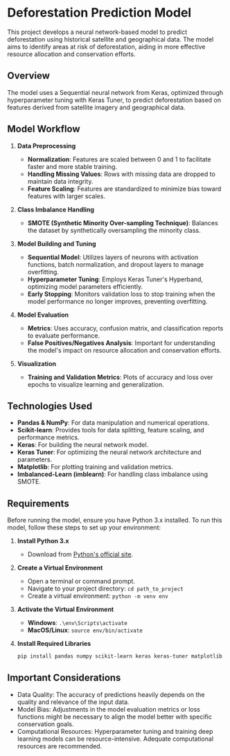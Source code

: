 # Deforestation Prediction Model

This project develops a neural network-based model to predict deforestation using historical satellite and geographical data. The model aims to identify areas at risk of deforestation, aiding in more effective resource allocation and conservation efforts.

## Overview

The model uses a Sequential neural network from Keras, optimized through hyperparameter tuning with Keras Tuner, to predict deforestation based on features derived from satellite imagery and geographical data.

## Model Workflow

1. **Data Preprocessing**
   - **Normalization**: Features are scaled between 0 and 1 to facilitate faster and more stable training.
   - **Handling Missing Values**: Rows with missing data are dropped to maintain data integrity.
   - **Feature Scaling**: Features are standardized to minimize bias toward features with larger scales.

2. **Class Imbalance Handling**
   - **SMOTE (Synthetic Minority Over-sampling Technique)**: Balances the dataset by synthetically oversampling the minority class.

3. **Model Building and Tuning**
   - **Sequential Model**: Utilizes layers of neurons with activation functions, batch normalization, and dropout layers to manage overfitting.
   - **Hyperparameter Tuning**: Employs Keras Tuner's Hyperband, optimizing model parameters efficiently.
   - **Early Stopping**: Monitors validation loss to stop training when the model performance no longer improves, preventing overfitting.

4. **Model Evaluation**
   - **Metrics**: Uses accuracy, confusion matrix, and classification reports to evaluate performance.
   - **False Positives/Negatives Analysis**: Important for understanding the model's impact on resource allocation and conservation efforts.

5. **Visualization**
   - **Training and Validation Metrics**: Plots of accuracy and loss over epochs to visualize learning and generalization.

## Technologies Used

- **Pandas & NumPy**: For data manipulation and numerical operations.
- **Scikit-learn**: Provides tools for data splitting, feature scaling, and performance metrics.
- **Keras**: For building the neural network model.
- **Keras Tuner**: For optimizing the neural network architecture and parameters.
- **Matplotlib**: For plotting training and validation metrics.
- **Imbalanced-Learn (imblearn)**: For handling class imbalance using SMOTE.

## Requirements

Before running the model, ensure you have Python 3.x installed. To run this model, follow these steps to set up your environment:

1. **Install Python 3.x**
   - Download from [Python's official site](https://python.org).

2. **Create a Virtual Environment**
   - Open a terminal or command prompt.
   - Navigate to your project directory: `cd path_to_project`
   - Create a virtual environment: `python -m venv env`

3. **Activate the Virtual Environment**
   - **Windows**: `.\env\Scripts\activate`
   - **MacOS/Linux**: `source env/bin/activate`

4. **Install Required Libraries**
   ```bash
   pip install pandas numpy scikit-learn keras keras-tuner matplotlib imbalanced-learn
## Important Considerations
- Data Quality: The accuracy of predictions heavily depends on the quality and relevance of the input data.
- Model Bias: Adjustments in the model evaluation metrics or loss functions might be necessary to align the model better with specific conservation goals.
- Computational Resources: Hyperparameter tuning and training deep learning models can be resource-intensive. Adequate computational resources are recommended.
